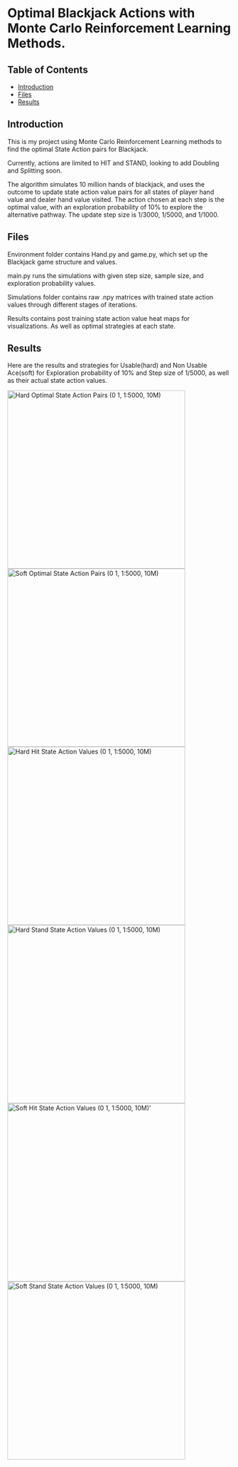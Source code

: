 # Optimal Blackjack Actions with Monte Carlo Reinforcement Learning Methods. 

## Table of Contents
- [Introduction](#introduction)
- [Files](#files)
- [Results](#results)

## Introduction

This is my project using Monte Carlo Reinforcement Learning methods to find the optimal State Action pairs for Blackjack. 

Currently, actions are limited to HIT and STAND, looking to add Doubling and Splitting soon. 

The algorithm simulates 10 million hands of blackjack, and uses the outcome to update state action value pairs for all states of player hand value and dealer hand value visited. The action chosen at each step is the optimal value, with an exploration probability of 10% to explore the alternative pathway. The update step size is 1/3000, 1/5000, and 1/1000. 

## Files

Environment folder contains Hand.py and game.py, which set up the Blackjack game structure and values. 

main.py runs the simulations with given step size, sample size, and exploration probability values. 

Simulations folder contains raw .npy matrices with trained state action values through different stages of iterations. 

Results contains post training state action value heat maps for visualizations. As well as optimal strategies at each state. 


## Results

Here are the results and strategies for Usable(hard) and Non Usable Ace(soft) for Exploration probability of 10% and Step size of 1/5000, as well as their actual state action values. 

<img width="400" alt="Hard Optimal State Action Pairs (0 1, 1:5000, 10M)" src="https://github.com/Joshuashou/RL_Blackjack/assets/81851383/7a8c127c-e974-4faa-885e-cc4ff88ee806">
<img width="400" alt="Soft Optimal State Action Pairs (0 1, 1:5000, 10M)" src="https://github.com/Joshuashou/RL_Blackjack/assets/81851383/c767bbfe-03f1-4409-90cc-415e23e39558">



<img width="400" alt="Hard Hit State Action Values (0 1, 1:5000, 10M)" src="https://github.com/Joshuashou/RL_Blackjack/assets/81851383/02367454-330f-44f4-a34e-c0a9e93d934b">

<img width="400" alt="Hard Stand State Action Values (0 1, 1:5000, 10M)" src="https://github.com/Joshuashou/RL_Blackjack/assets/81851383/afd3a07c-c7a5-4364-96b7-6275bb62eb50">

<img width="400" alt="Soft Hit State Action Values (0 1, 1:5000, 10M)'" src="https://github.com/Joshuashou/RL_Blackjack/assets/81851383/d005673e-2374-41f2-b033-b9671f94b2b8">

<img width="400" alt="Soft Stand State Action Values (0 1, 1:5000, 10M)" src="https://github.com/Joshuashou/RL_Blackjack/assets/81851383/737b2bcc-6a3c-4745-af2b-89d651f977ad">


